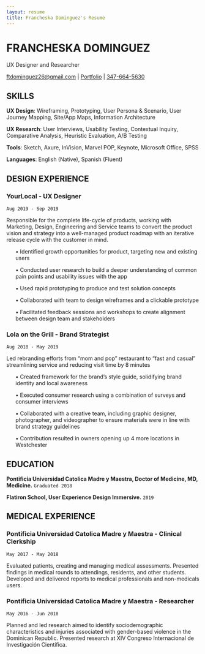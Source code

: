 ```yaml
---
layout: resume
title: Francheska Dominguez's Resume
---
```

# FRANCHESKA DOMINGUEZ
UX Designer and Researcher

<div id="webaddress">
<a href="ftdominguez26@gmail.com">ftdominguez26@gmail.com</a>
| <a href="francheska.design">Portfolio</a>
| <a href="tel:347-664-5630">347-664-5630</a>
</div>


## SKILLS

<p><b>UX Design</b>: Wireframing, Prototyping, User Persona & Scenario, User Journey Mapping, Site/App Maps, Information Architecture</p>
<p><b>UX Research</b>: User Interviews, Usability Testing, Contextual Inquiry, Comparative Analysis, Heuristic Evaluation, A/B Testing</p>
<p><b>Tools</b>: Sketch, Axure, InVision, Marvel POP, Keynote, Microsoft Office, SPSS</p>
<p><b>Languages</b>: English (Native), Spanish (Fluent)</p>

## DESIGN EXPERIENCE

### YourLocal - UX Designer
`Aug 2019 - Sep 2019`
<p> Responsible for the complete life-cycle of products, working with Marketing, Design, Engineering and Service teams to convert the product vision and strategy into a well-managed product roadmap with an iterative release cycle with the customer in mind. </p>

<ul> •  Identified growth opportunities for product, targeting new and existing users </ul>
<ul> •  Conducted user research to build a deeper understanding of common pain points and usability issues with the app</ul>
<ul> •  Used rapid prototyping to produce and test solution concepts </ul>
<ul> •  Collaborated with team to design wireframes and a clickable prototype </ul>
<ul> •  Facilitated feedback sessions and workshops to create alignment between design team and stakeholders </ul>


### Lola on the Grill - Brand Strategist
`Aug 2018 - May 2019`
<p> Led rebranding efforts from “mom and pop” restaurant to “fast and casual” streamlining service and reducing visit time by 8 minutes </p>

<ul> •  Created framework for the brand’s style guide, solidifying brand identity and local awareness	 </ul>
<ul> •  Executed consumer research using a combination of surveys and consumer interviews </ul>
<ul> •  Collaborated with a creative team, including graphic designer, photographer, and videographer to ensure materials were in line with brand strategy guidelines </ul>
<ul> •  Contribution resulted in owners opening up 4 more locations in Westchester </ul>


## EDUCATION

__Pontificia Universidad Catolica Madre y Maestra, Doctor of Medicine, MD, Medicine.__
`Graduated 2018`


__Flatiron School, User Experience Design Immersive.__
`2019`


## MEDICAL EXPERIENCE

### Pontificia Universidad Catolica Madre y Maestra - Clinical Clerkship				   
`May 2017 - May 2018`                  
<p> Evaluated patients, creating and managing medical assessments. Presented findings in medical rounds to attendings, residents, and other students. Developed and delivered reports to medical professionals and non-medicals users. </p>

### Pontificia Universidad Catolica Madre y Maestra - Researcher				   	    
`May 2016 - Jun 2018`
<p> Planned and led research aimed to identify sociodemographic characteristics and injuries associated with gender-based violence in the Dominican Republic. Presented research at XIV Congreso Internacional de Investigación Científica. </p>


<!-- ### Footer

Last updated: Oct 2019 -->


